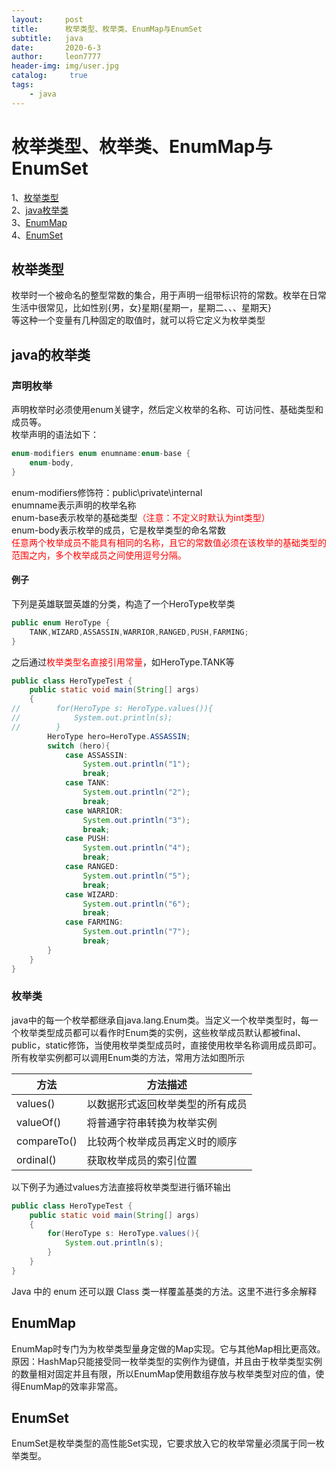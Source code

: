 ```yaml
---
layout:     post
title:      枚举类型、枚举类、EnumMap与EnumSet
subtitle:   java
date:       2020-6-3
author:     leon7777
header-img: img/user.jpg
catalog: 	 true
tags:
    - java
---
```

# 枚举类型、枚举类、EnumMap与EnumSet
1、[枚举类型](#枚举类型)  
2、[java枚举类](#java枚举类)  
3、[EnumMap](#EnumMap)  
4、[EnumSet](#EnumSet)  
## 枚举类型
枚举时一个被命名的整型常数的集合，用于声明一组带标识符的常数。枚举在日常生活中很常见，比如性别{男，女}星期{星期一，星期二、、、星期天}  
等这种一个变量有几种固定的取值时，就可以将它定义为枚举类型
## java的枚举类
### 声明枚举
声明枚举时必须使用enum关键字，然后定义枚举的名称、可访问性、基础类型和成员等。  
枚举声明的语法如下：
```java
enum-modifiers enum enumname:enum-base {
    enum-body,
}
```
enum-modifiers修饰符：public\private\internal  
enumname表示声明的枚举名称  
enum-base表示枚举的基础类型<font color="red">（注意：不定义时默认为int类型）</font>  
enum-body表示枚举的成员，它是枚举类型的命名常数  
<font color="red" >任意两个枚举成员不能具有相同的名称，且它的常数值必须在该枚举的基础类型的范围之内，多个枚举成员之间使用逗号分隔。</font>  
#### 例子
下列是英雄联盟英雄的分类，构造了一个HeroType枚举类  
```java
public enum HeroType {
    TANK,WIZARD,ASSASSIN,WARRIOR,RANGED,PUSH,FARMING;
}
```
之后通过<font color="red">枚举类型名直接引用常量</font>，如HeroType.TANK等  
```java
public class HeroTypeTest {
    public static void main(String[] args)
    {
//        for(HeroType s: HeroType.values()){
//            System.out.println(s);
//        }
        HeroType hero=HeroType.ASSASSIN;
        switch (hero){
            case ASSASSIN:
                System.out.println("1");
                break;
            case TANK:
                System.out.println("2");
                break;
            case WARRIOR:
                System.out.println("3");
                break;
            case PUSH:
                System.out.println("4");
                break;
            case RANGED:
                System.out.println("5");
                break;
            case WIZARD:
                System.out.println("6");
                break;
            case FARMING:
                System.out.println("7");
                break;
        }
    }
}
```
### 枚举类
java中的每一个枚举都继承自java.lang.Enum类。当定义一个枚举类型时，每一个枚举类型成员都可以看作时Enum类的实例，这些枚举成员默认都被final、public，static修饰，当使用枚举类型成员时，直接使用枚举名称调用成员即可。  
所有枚举实例都可以调用Enum类的方法，常用方法如图所示  

方法   |   方法描述  
-----  |------
values()|以数据形式返回枚举类型的所有成员
valueOf()|将普通字符串转换为枚举实例
compareTo()|比较两个枚举成员再定义时的顺序
ordinal()|获取枚举成员的索引位置

以下例子为通过values方法直接将枚举类型进行循环输出
```java
public class HeroTypeTest {
    public static void main(String[] args)
    {
        for(HeroType s: HeroType.values(){
            System.out.println(s);
        }
    }
}
```
Java 中的 enum 还可以跟 Class 类一样覆盖基类的方法。这里不进行多余解释
## EnumMap
EnumMap时专门为为枚举类型量身定做的Map实现。它与其他Map相比更高效。  
原因：HashMap只能接受同一枚举类型的实例作为键值，并且由于枚举类型实例的数量相对固定并且有限，所以EnumMap使用数组存放与枚举类型对应的值，使得EnumMap的效率非常高。  
## EnumSet
EnumSet是枚举类型的高性能Set实现，它要求放入它的枚举常量必须属于同一枚举类型。
